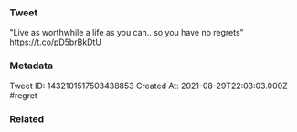 ### Tweet
"Live as worthwhile a life as you can.. so you have no regrets" https://t.co/pD5brBkDtU

### Metadata
Tweet ID: 1432101517503438853
Created At: 2021-08-29T22:03:03.000Z
#regret

### Related

